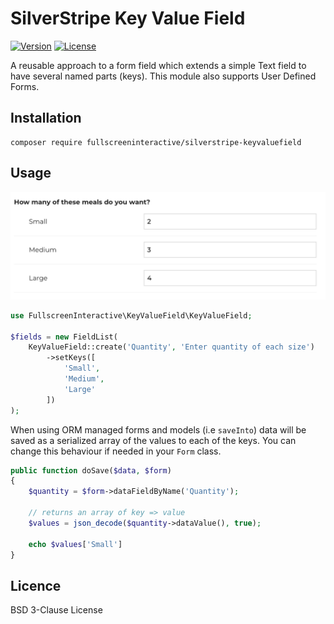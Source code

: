 # SilverStripe Key Value Field

[![Version](http://img.shields.io/packagist/v/fullscreeninteractive/silverstripe-keyvaluefield.svg)](https://packagist.org/packages/fullscreeninteractive/silverstripe-keyvaluefield)
[![License](http://img.shields.io/packagist/l/fullscreeninteractive/silverstripe-keyvaluefield.svg)](license.md)

A reusable approach to a form field which extends a simple Text field to have
several named parts (keys). This module also supports User Defined Forms.

## Installation

```
composer require fullscreeninteractive/silverstripe-keyvaluefield
```

## Usage

![Image of Function](https://raw.githubusercontent.com/fullscreeninteractive/silverstripe-keyvaluefield/master/client/img/demo.png)

```php
use FullscreenInteractive\KeyValueField\KeyValueField;

$fields = new FieldList(
    KeyValueField::create('Quantity', 'Enter quantity of each size')
        ->setKeys([
            'Small',
            'Medium',
            'Large'
        ])
);
```

When using ORM managed forms and models (i.e `saveInto`) data will be saved as
a serialized array of the values to each of the keys. You can change this
behaviour if needed in your `Form` class.

```php
public function doSave($data, $form)
{
    $quantity = $form->dataFieldByName('Quantity');

    // returns an array of key => value
    $values = json_decode($quantity->dataValue(), true);

    echo $values['Small']
}
```

## Licence

BSD 3-Clause License
